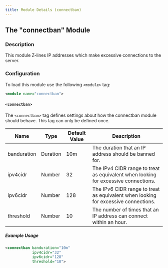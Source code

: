 ```yaml
---
title: Module Details (connectban)
---
```


## The "connectban" Module

### Description

This module Z-lines IP addresses which make excessive connections to the server.

### Configuration

To load this module use the following `<module>` tag:

```xml
<module name="connectban">
```

#### `<connectban>`

The `<connectban>` tag defines settings about how the connectban module should behave. This tag can only be defined once.

Name        | Type     | Default Value | Description
----------- | -------- | ------------- | -----------
banduration | Duration | 10m           | The duration that an IP address should be banned for.
ipv4cidr    | Number   | 32            | The IPv4 CIDR range to treat as equivalent when looking for excessive connections.
ipv6cidr    | Number   | 128           | The IPv6 CIDR range to treat as equivalent when looking for excessive connections.
threshold   | Number   | 10            | The number of times that an IP address can connect within an hour.

##### Example Usage

```xml
<connectban banduration="10m"
            ipv4cidr="32"
            ipv6cidr="128"
            threshold="10">
```
